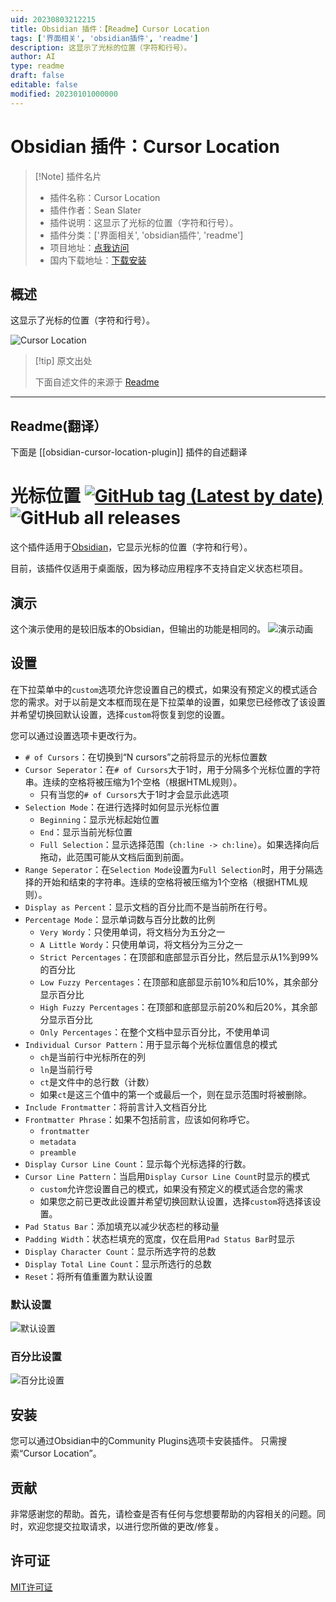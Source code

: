 ```yaml
---
uid: 20230803212215
title: Obsidian 插件：【Readme】Cursor Location
tags: ['界面相关', 'obsidian插件', 'readme']
description: 这显示了光标的位置（字符和行号）。
author: AI
type: readme
draft: false
editable: false
modified: 20230101000000
---
```


# Obsidian 插件：Cursor Location

> [!Note] 插件名片
> - 插件名称：Cursor Location
> - 插件作者：Sean Slater
> - 插件说明：这显示了光标的位置（字符和行号）。
> - 插件分类：['界面相关', 'obsidian插件', 'readme']
> - 项目地址：[点我访问](https://github.com/spslater/obsidian-cursor-location-plugin)
> - 国内下载地址：[下载安装](https://pkmer.cn/products/plugin/pluginMarket/?obsidian-cursor-location-plugin)

## 概述

这显示了光标的位置（字符和行号）。

![Cursor Location](https://cdn.pkmer.cn/covers/obsidian-cursor-location-plugin.gif!pkmer)

> [!tip] 原文出处
> 
>下面自述文件的来源于 [Readme](https://ghproxy.net/https://raw.githubusercontent.com/spslater/obsidian-cursor-location-plugin/master/README.md)
> 

---

## Readme(翻译）

下面是 [[obsidian-cursor-location-plugin]] 插件的自述翻译



# 光标位置 [![GitHub tag (Latest by date)](https://img.shields.io/github/v/tag/spslater/obsidian-cursor-location-plugin)](https://github.com/spslater/obsidian-cursor-location-plugin/releases) ![GitHub all releases](https://img.shields.io/github/downloads/spslater/obsidian-cursor-location-plugin/total)
这个插件适用于[Obsidian](https://obsidian.md/)，它显示光标的位置（字符和行号）。

目前，该插件仅适用于桌面版，因为移动应用程序不支持自定义状态栏项目。

## 演示
这个演示使用的是较旧版本的Obsidian，但输出的功能是相同的。
![演示动画](demo.gif)

## 设置
在下拉菜单中的`custom`选项允许您设置自己的模式，如果没有预定义的模式适合您的需求。对于以前是文本框而现在是下拉菜单的设置，如果您已经修改了该设置并希望切换回默认设置，选择`custom`将恢复到您的设置。

您可以通过设置选项卡更改行为。
- `# of Cursors`：在切换到“N cursors”之前将显示的光标位置数
- `Cursor Seperator`：在`# of Cursors`大于1时，用于分隔多个光标位置的字符串。连续的空格将被压缩为1个空格（根据HTML规则）。
  - 只有当您的`# of Cursors`大于1时才会显示此选项
- `Selection Mode`：在进行选择时如何显示光标位置
  - `Beginning`：显示光标起始位置
  - `End`：显示当前光标位置
  - `Full Selection`：显示选择范围（`ch:line -> ch:line`）。如果选择向后拖动，此范围可能从文档后面到前面。
- `Range Seperator`：在`Selection Mode`设置为`Full Selection`时，用于分隔选择的开始和结束的字符串。连续的空格将被压缩为1个空格（根据HTML规则）。
- `Display as Percent`：显示文档的百分比而不是当前所在行号。
- `Percentage Mode`：显示单词数与百分比数的比例
  - `Very Wordy`：只使用单词，将文档分为五分之一
  - `A Little Wordy`：只使用单词，将文档分为三分之一
  - `Strict Percentages`：在顶部和底部显示百分比，然后显示从1%到99%的百分比
  - `Low Fuzzy Percentages`：在顶部和底部显示前10%和后10%，其余部分显示百分比
  - `High Fuzzy Percentages`：在顶部和底部显示前20%和后20%，其余部分显示百分比
  - `Only Percentages`：在整个文档中显示百分比，不使用单词
- `Individual Cursor Pattern`：用于显示每个光标位置信息的模式
  - `ch`是当前行中光标所在的列
  - `ln`是当前行号
  - `ct`是文件中的总行数（计数）
  - 如果`ct`是这三个值中的第一个或最后一个，则在显示范围时将被删除。
- `Include Frontmatter`：将前言计入文档百分比
- `Frontmatter Phrase`：如果不包括前言，应该如何称呼它。
  - `frontmatter`
  - `metadata`
  - `preamble`
- `Display Cursor Line Count`：显示每个光标选择的行数。
- `Cursor Line Pattern`：当启用`Display Cursor Line Count`时显示的模式
  - `custom`允许您设置自己的模式，如果没有预定义的模式适合您的需求
  - 如果您之前已更改此设置并希望切换回默认设置，选择`custom`将选择该设置。
- `Pad Status Bar`：添加填充以减少状态栏的移动量
- `Padding Width`：状态栏填充的宽度，仅在启用`Pad Status Bar`时显示
- `Display Character Count`：显示所选字符的总数
- `Display Total Line Count`：显示所选行的总数
- `Reset`：将所有值重置为默认设置

### 默认设置
![默认设置](defaults.png)

### 百分比设置
![百分比设置](percentage.png)

## 安装
您可以通过Obsidian中的Community Plugins选项卡安装插件。
只需搜索“Cursor Location”。

## 贡献
非常感谢您的帮助。首先，请检查是否有任何与您想要帮助的内容相关的问题。同时，欢迎您提交拉取请求，以进行您所做的更改/修复。

## 许可证
[MIT许可证](https://opensource.org/licenses/MIT)



